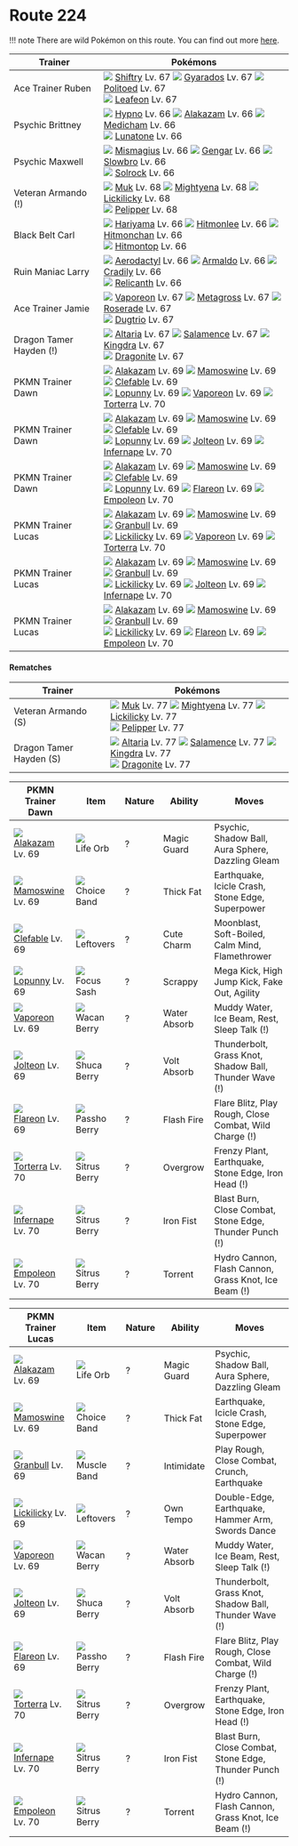 # Route 224

!!! note
    There are wild Pokémon on this route. You can find out more [here](/wild_pokemon/route_224/).


Trainer                    | Pokémons
---                        | ---
Ace Trainer Ruben          | ![][275]  [Shiftry] Lv. 67  ![][130]  [Gyarados] Lv. 67  ![][186]  [Politoed] Lv. 67 <br> ![][470]  [Leafeon] Lv. 67
Psychic Brittney           | ![][097]  [Hypno] Lv. 66  ![][065]  [Alakazam] Lv. 66  ![][308]  [Medicham] Lv. 66 <br> ![][337]  [Lunatone] Lv. 66
Psychic Maxwell            | ![][429]  [Mismagius] Lv. 66  ![][094]  [Gengar] Lv. 66  ![][080]  [Slowbro] Lv. 66 <br> ![][338]  [Solrock] Lv. 66
Veteran Armando (!)        | ![][089]  [Muk] Lv. 68  ![][262]  [Mightyena] Lv. 68  ![][463]  [Lickilicky] Lv. 68 <br> ![][279]  [Pelipper] Lv. 68
Black Belt Carl            | ![][297]  [Hariyama] Lv. 66  ![][106]  [Hitmonlee] Lv. 66  ![][107]  [Hitmonchan] Lv. 66 <br> ![][237]  [Hitmontop] Lv. 66
Ruin Maniac Larry          | ![][142]  [Aerodactyl] Lv. 66  ![][348]  [Armaldo] Lv. 66  ![][346]  [Cradily] Lv. 66 <br> ![][369]  [Relicanth] Lv. 66
Ace Trainer Jamie          | ![][134]  [Vaporeon] Lv. 67  ![][376]  [Metagross] Lv. 67  ![][407]  [Roserade] Lv. 67 <br> ![][051]  [Dugtrio] Lv. 67
Dragon Tamer Hayden (!)    | ![][334]  [Altaria] Lv. 67  ![][373]  [Salamence] Lv. 67  ![][230]  [Kingdra] Lv. 67 <br> ![][149]  [Dragonite] Lv. 67
PKMN Trainer Dawn          | ![][065]  [Alakazam] Lv. 69  ![][473]  [Mamoswine] Lv. 69  ![][036]  [Clefable] Lv. 69 <br> ![][428]  [Lopunny] Lv. 69  ![][134]  [Vaporeon] Lv. 69  ![][389]  [Torterra] Lv. 70
PKMN Trainer Dawn          | ![][065]  [Alakazam] Lv. 69  ![][473]  [Mamoswine] Lv. 69  ![][036]  [Clefable] Lv. 69 <br> ![][428]  [Lopunny] Lv. 69  ![][135]  [Jolteon] Lv. 69  ![][392]  [Infernape] Lv. 70
PKMN Trainer Dawn          | ![][065]  [Alakazam] Lv. 69  ![][473]  [Mamoswine] Lv. 69  ![][036]  [Clefable] Lv. 69 <br> ![][428]  [Lopunny] Lv. 69  ![][136]  [Flareon] Lv. 69  ![][395]  [Empoleon] Lv. 70
PKMN Trainer Lucas         | ![][065]  [Alakazam] Lv. 69  ![][473]  [Mamoswine] Lv. 69  ![][210]  [Granbull] Lv. 69 <br> ![][463]  [Lickilicky] Lv. 69  ![][134]  [Vaporeon] Lv. 69  ![][389]  [Torterra] Lv. 70
PKMN Trainer Lucas         | ![][065]  [Alakazam] Lv. 69  ![][473]  [Mamoswine] Lv. 69  ![][210]  [Granbull] Lv. 69 <br> ![][463]  [Lickilicky] Lv. 69  ![][135]  [Jolteon] Lv. 69  ![][392]  [Infernape] Lv. 70
PKMN Trainer Lucas         | ![][065]  [Alakazam] Lv. 69  ![][473]  [Mamoswine] Lv. 69  ![][210]  [Granbull] Lv. 69 <br> ![][463]  [Lickilicky] Lv. 69  ![][136]  [Flareon] Lv. 69  ![][395]  [Empoleon] Lv. 70

#### Rematches

Trainer                    | Pokémons
---                        | ---
Veteran Armando (S)        | ![][089]  [Muk] Lv. 77  ![][262]  [Mightyena] Lv. 77  ![][463]  [Lickilicky] Lv. 77 <br> ![][279]  [Pelipper] Lv. 77
Dragon Tamer Hayden (S)    | ![][334]  [Altaria] Lv. 77  ![][373]  [Salamence] Lv. 77  ![][230]  [Kingdra] Lv. 77 <br> ![][149]  [Dragonite] Lv. 77

PKMN Trainer Dawn  | Item         | Nature  | Ability       | Moves
---                | ---          | ---     | ---           | ---
![][065]<br> [Alakazam] Lv. 69        | ![][life-orb]<br> Life Orb              | ?        | Magic Guard         | Psychic, Shadow Ball, Aura Sphere, Dazzling Gleam
![][473]<br> [Mamoswine] Lv. 69       | ![][choice-band]<br> Choice Band        | ?        | Thick Fat           | Earthquake, Icicle Crash, Stone Edge, Superpower
![][036]<br> [Clefable] Lv. 69        | ![][leftovers]<br> Leftovers            | ?        | Cute Charm          | Moonblast, Soft-Boiled, Calm Mind, Flamethrower
![][428]<br> [Lopunny] Lv. 69         | ![][focus-sash]<br> Focus Sash          | ?        | Scrappy             | Mega Kick, High Jump Kick, Fake Out, Agility
![][134]<br> [Vaporeon] Lv. 69        | ![][wacan-berry]<br> Wacan Berry        | ?        | Water Absorb        | Muddy Water, Ice Beam, Rest, Sleep Talk                 (!)
![][135]<br> [Jolteon] Lv. 69         | ![][shuca-berry]<br> Shuca Berry        | ?        | Volt Absorb         | Thunderbolt, Grass Knot, Shadow Ball, Thunder Wave      (!)
![][136]<br> [Flareon] Lv. 69         | ![][passho-berry]<br> Passho Berry      | ?        | Flash Fire          | Flare Blitz, Play Rough, Close Combat, Wild Charge      (!)
![][389]<br> [Torterra] Lv. 70        | ![][sitrus-berry]<br> Sitrus Berry      | ?        | Overgrow            | Frenzy Plant, Earthquake, Stone Edge, Iron Head         (!)
![][392]<br> [Infernape] Lv. 70       | ![][sitrus-berry]<br> Sitrus Berry      | ?        | Iron Fist           | Blast Burn, Close Combat, Stone Edge, Thunder Punch     (!)
![][395]<br> [Empoleon] Lv. 70        | ![][sitrus-berry]<br> Sitrus Berry      | ?        | Torrent             | Hydro Cannon, Flash Cannon, Grass Knot, Ice Beam        (!)

PKMN Trainer Lucas  | Item         | Nature  | Ability       | Moves
---                 | ---          | ---     | ---           | ---
![][065]<br> [Alakazam] Lv. 69        | ![][life-orb]<br> Life Orb              | ?        | Magic Guard         | Psychic, Shadow Ball, Aura Sphere, Dazzling Gleam
![][473]<br> [Mamoswine] Lv. 69       | ![][choice-band]<br> Choice Band        | ?        | Thick Fat           | Earthquake, Icicle Crash, Stone Edge, Superpower
![][210]<br> [Granbull] Lv. 69        | ![][muscle-band]<br> Muscle Band        | ?        | Intimidate          | Play Rough, Close Combat, Crunch, Earthquake
![][463]<br> [Lickilicky] Lv. 69      | ![][leftovers]<br> Leftovers            | ?        | Own Tempo           | Double-Edge, Earthquake, Hammer Arm, Swords Dance
![][134]<br> [Vaporeon] Lv. 69        | ![][wacan-berry]<br> Wacan Berry        | ?        | Water Absorb        | Muddy Water, Ice Beam, Rest, Sleep Talk                 (!)
![][135]<br> [Jolteon] Lv. 69         | ![][shuca-berry]<br> Shuca Berry        | ?        | Volt Absorb         | Thunderbolt, Grass Knot, Shadow Ball, Thunder Wave      (!)
![][136]<br> [Flareon] Lv. 69         | ![][passho-berry]<br> Passho Berry      | ?        | Flash Fire          | Flare Blitz, Play Rough, Close Combat, Wild Charge      (!)
![][389]<br> [Torterra] Lv. 70        | ![][sitrus-berry]<br> Sitrus Berry      | ?        | Overgrow            | Frenzy Plant, Earthquake, Stone Edge, Iron Head         (!)
![][392]<br> [Infernape] Lv. 70       | ![][sitrus-berry]<br> Sitrus Berry      | ?        | Iron Fist           | Blast Burn, Close Combat, Stone Edge, Thunder Punch     (!)
![][395]<br> [Empoleon] Lv. 70        | ![][sitrus-berry]<br> Sitrus Berry      | ?        | Torrent             | Hydro Cannon, Flash Cannon, Grass Knot, Ice Beam        (!)


[Clefable]: /pokemon_changes/036/
[Dugtrio]: /pokemon_changes/051/
[Alakazam]: /pokemon_changes/065/
[Slowbro]: /pokemon_changes/080/
[Muk]: /pokemon_changes/089/
[Gengar]: /pokemon_changes/094/
[Hypno]: /pokemon_changes/097/
[Hitmonlee]: /pokemon_changes/106/
[Hitmonchan]: /pokemon_changes/107/
[Gyarados]: /pokemon_changes/130/
[Vaporeon]: /pokemon_changes/134/
[Jolteon]: /pokemon_changes/135/
[Flareon]: /pokemon_changes/136/
[Aerodactyl]: /pokemon_changes/142/
[Dragonite]: /pokemon_changes/149/
[Politoed]: /pokemon_changes/186/
[Granbull]: /pokemon_changes/210/
[Kingdra]: /pokemon_changes/230/
[Hitmontop]: /pokemon_changes/237/
[Mightyena]: /pokemon_changes/262/
[Shiftry]: /pokemon_changes/275/
[Pelipper]: /pokemon_changes/279/
[Hariyama]: /pokemon_changes/297/
[Medicham]: /pokemon_changes/308/
[Altaria]: /pokemon_changes/334/
[Lunatone]: /pokemon_changes/337/
[Solrock]: /pokemon_changes/338/
[Cradily]: /pokemon_changes/346/
[Armaldo]: /pokemon_changes/348/
[Relicanth]: /pokemon_changes/369/
[Salamence]: /pokemon_changes/373/
[Metagross]: /pokemon_changes/376/
[Torterra]: /pokemon_changes/389/
[Infernape]: /pokemon_changes/392/
[Empoleon]: /pokemon_changes/395/
[Roserade]: /pokemon_changes/407/
[Lopunny]: /pokemon_changes/428/
[Mismagius]: /pokemon_changes/429/
[Lickilicky]: /pokemon_changes/463/
[Leafeon]: /pokemon_changes/470/
[Mamoswine]: /pokemon_changes/473/
[choice-band]: /img/items/choice-band.png
[focus-sash]: /img/items/focus-sash.png
[leftovers]: /img/items/leftovers.png
[life-orb]: /img/items/life-orb.png
[muscle-band]: /img/items/muscle-band.png
[passho-berry]: /img/items/passho-berry.png
[shuca-berry]: /img/items/shuca-berry.png
[sitrus-berry]: /img/items/sitrus-berry.png
[wacan-berry]: /img/items/wacan-berry.png
[036]: /img/pokemon/036.png
[051]: /img/pokemon/051.png
[065]: /img/pokemon/065.png
[080]: /img/pokemon/080.png
[089]: /img/pokemon/089.png
[094]: /img/pokemon/094.png
[097]: /img/pokemon/097.png
[106]: /img/pokemon/106.png
[107]: /img/pokemon/107.png
[130]: /img/pokemon/130.png
[134]: /img/pokemon/134.png
[135]: /img/pokemon/135.png
[136]: /img/pokemon/136.png
[142]: /img/pokemon/142.png
[149]: /img/pokemon/149.png
[186]: /img/pokemon/186.png
[210]: /img/pokemon/210.png
[230]: /img/pokemon/230.png
[237]: /img/pokemon/237.png
[262]: /img/pokemon/262.png
[275]: /img/pokemon/275.png
[279]: /img/pokemon/279.png
[297]: /img/pokemon/297.png
[308]: /img/pokemon/308.png
[334]: /img/pokemon/334.png
[337]: /img/pokemon/337.png
[338]: /img/pokemon/338.png
[346]: /img/pokemon/346.png
[348]: /img/pokemon/348.png
[369]: /img/pokemon/369.png
[373]: /img/pokemon/373.png
[376]: /img/pokemon/376.png
[389]: /img/pokemon/389.png
[392]: /img/pokemon/392.png
[395]: /img/pokemon/395.png
[407]: /img/pokemon/407.png
[428]: /img/pokemon/428.png
[429]: /img/pokemon/429.png
[463]: /img/pokemon/463.png
[470]: /img/pokemon/470.png
[473]: /img/pokemon/473.png
